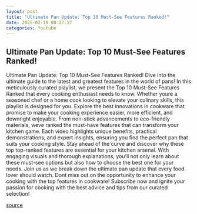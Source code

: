 ```yaml
---
layout: post
title: "Ultimate Pan Update: Top 10 Must-See Features Ranked!"
date: 2025-02-10 08:27:17
categories: Youtube
---
```


## Ultimate Pan Update: Top 10 Must-See Features Ranked!

Ultimate Pan Update: Top 10 Must-See Features Ranked!
Dive into the ultimate guide to the latest and greatest features in the world of pans! In this meticulously curated playlist, we present the Top 10 Must-See Features Ranked that every cooking enthusiast needs to know. Whether youre a seasoned chef or a home cook looking to elevate your culinary skills, this playlist is designed for you.
Explore the best innovations in cookware that promise to make your cooking experience easier, more efficient, and downright enjoyable. From non-stick advancements to eco-friendly materials, weve ranked the must-have features that can transform your kitchen game. Each video highlights unique benefits, practical demonstrations, and expert insights, ensuring you find the perfect pan that suits your cooking style.
Stay ahead of the curve and discover why these top top-ranked features are essential for your kitchen arsenal. With engaging visuals and thorough explanations, you’ll not only learn about these must-see options but also how to choose the best one for your needs. 
Join us as we break down the ultimate pan update that every food lover should watch. Dont miss out on the opportunity to enhance your cooking with the top features in cookware! Subscribe now and ignite your passion for cooking with the best advice and tips from our curated selection!

[source](https://www.youtube.com/playlist?list=PLHLX_e3N8kaZfLiALetn1m5sCUXvgSIdi)
